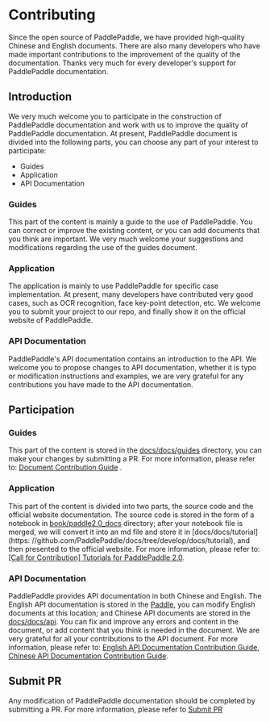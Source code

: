 # Contributing

Since the open source of PaddlePaddle, we have provided high-quality Chinese and English documents. There are also many developers who have made important contributions to the improvement of the quality of the documentation. Thanks very much for every developer's support for PaddlePaddle documentation.

## Introduction

We very much welcome you to participate in the construction of PaddlePaddle documentation and work with us to improve the quality of PaddlePaddle documentation. At present, PaddlePaddle document is divided into the following parts, you can choose any part of your interest to participate:

- Guides
- Application
- API Documentation

### Guides

This part of the content is mainly a guide to the use of PaddlePaddle. You can correct or improve the existing content, or you can add documents that you think are important. We very much welcome your suggestions and modifications regarding the use of the guides document.

### Application

The application is mainly to use PaddlePaddle for specific case implementation. At present, many developers have contributed very good cases, such as OCR recognition, face key-point detection, etc. We welcome you to submit your project to our repo, and finally show it on the official website of PaddlePaddle.

### API Documentation

PaddlePaddle's API documentation contains an introduction to the API. We welcome you to propose changes to API documentation, whether it is typo or modification instructions and examples, we are very grateful for any contributions you have made to the API documentation.

## Participation

### Guides

This part of the content is stored in the [docs/docs/guides](https://github.com/PaddlePaddle/docs/tree/develop/docs/guides) directory, you can make your changes by submitting a PR. For more information, please refer to: [Document Contribution Guide](https://github.com/PaddlePaddle/docs/wiki/%E6%96%87%E6%A1%A3%E8%B4%A1%E7%8C%AE%E6%8C%87%E5%8D%97) .

### Application

This part of the content is divided into two parts, the source code and the official website documentation. The source code is stored in the form of a notebook in [book/paddle2.0_docs](https://github.com/PaddlePaddle/book/tree/develop/paddle2.0_docs) directory; after your notebook file is merged, we will convert it into an md file and store it in [docs/docs/tutorial](https: //github.com/PaddlePaddle/docs/tree/develop/docs/tutorial), and then presented to the official website. For more information, please refer to: [[Call for Contribution] Tutorials for PaddlePaddle 2.0](https://github.com/PaddlePaddle/book/issues/905).

### API Documentation

PaddlePaddle provides API documentation in both Chinese and English. The English API documentation is stored in the [Paddle](https://github.com/PaddlePaddle/Paddle/tree/develop/python/paddle), you can modify English documents at this location; and Chinese API documents are stored in the [docs/docs/api](https://github.com/PaddlePaddle/docs/tree/develop/docs/api). You can fix and improve any errors and content in the document, or add content that you think is needed in the document. We are very grateful for all your contributions to the API document. For more information, please refer to: [English API Documentation Contribution Guide](https://github.com/PaddlePaddle/docs/wiki/%E8%8B%B1%E6%96%87API%E6%96%87%E6%A1%A3%E8%B4%A1%E7%8C%AE%E6%8C%87%E5%8D%97), [Chinese API Documentation Contribution Guide](https://github.com/PaddlePaddle/docs/wiki/%E4%B8%AD%E6%96%87API%E6%96%87%E6%A1%A3%E8%B4%A1%E7%8C%AE%E6%8C%87%E5%8D%97).

## Submit PR

Any modification of PaddlePaddle documentation should be completed by submitting a PR. For more information, please refer to [Submit PR](https://www.paddlepaddle.org.cn/documentation/docs/zh/develop/guides/08_contribution/local_dev_guide.html)
